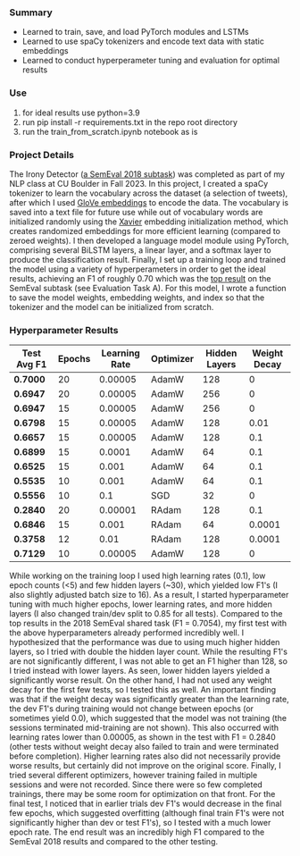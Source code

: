 ### Summary
 - Learned to train, save, and load PyTorch modules and LSTMs
 - Learned to use spaCy tokenizers and encode text data with static embeddings
 - Learned to conduct hyperperameter tuning and evaluation for optimal results

### Use
 1. for ideal results use python=3.9
 2. run pip install -r requirements.txt in the repo root directory
 3. run the train_from_scratch.ipynb notebook as is

### Project Details
 The Irony Detector ([a SemEval 2018 subtask](https://github.com/Cyvhee/SemEval2018-Task3)) was completed as part of my NLP class at CU Boulder in Fall 2023. In this project, I created a spaCy tokenizer to learn the vocabulary across the dataset (a selection of tweets), after which I used [GloVe embeddings](https://nlp.stanford.edu/projects/glove/) to encode the data. The vocabulary is saved into a text file for future use while out of vocabulary words are initialized randomly using the [Xavier](https://pytorch.org/docs/stable/_modules/torch/nn/init.html#xavier_uniform_) embedding initialization method, which creates randomized embeddings for more efficient learning (compared to zeroed weights). I then developed a language model module using PyTorch, comprising several BiLSTM layers, a linear layer, and a softmax layer to produce the classification result. Finally, I set up a training loop and trained the model using a variety of hyperperameters in order to get the ideal results, achieving an F1 of roughly 0.70 which was the [top result](https://competitions.codalab.org/competitions/17468#results) on the SemEval subtask (see Evaluation Task A). For this model, I wrote a function to save the model weights, embedding weights, and index so that the tokenizer and the model can be initialized from scratch.

### Hyperparameter Results
| **Test Avg F1** | **Epochs** | **Learning Rate** | **Optimizer** | **Hidden Layers** | **Weight Decay** |
|-----------------|------------|-------------------|---------------|-------------------|------------------|
| **0.7000**      | 20         | 0.00005           | AdamW         | 128               | 0                |
| **0.6947**      | 20         | 0.00005           | AdamW         | 256               | 0                |
| **0.6947**      | 15         | 0.00005           | AdamW         | 256               | 0                |
| **0.6798**      | 15         | 0.00005           | AdamW         | 128               | 0.01             |
| **0.6657**      | 15         | 0.00005           | AdamW         | 128               | 0.1              |
| **0.6899**      | 15         | 0.0001            | AdamW         | 64                | 0.1              |
| **0.6525**      | 15         | 0.001             | AdamW         | 64                | 0.1              |
| **0.5535**      | 10         | 0.001             | AdamW         | 64                | 0.1              |
| **0.5556**      | 10         | 0.1               | SGD           | 32                | 0                |
| **0.2840**      | 20         | 0.00001           | RAdam         | 128               | 0.1              |
| **0.6846**      | 15         | 0.001             | RAdam         | 64                | 0.0001           |
| **0.3758**      | 12         | 0.01              | RAdam         | 128               | 0.0001           |
| **0.7129**      | 10         | 0.00005           | AdamW         | 128               | 0                |

While working on the training loop I used high learning rates (0.1), low epoch counts (<5) and few hidden layers (~30), which yielded low F1's (I also slightly adjusted batch size to 16). As a result, I started hyperparameter tuning with much higher epochs, lower learning rates, and more hidden layers (I also changed train/dev split to 0.85 for all tests). Compared to the top results in the 2018 SemEval shared task (F1 = 0.7054), my first test with the above hyperparameters already performed incredibly well. I hypothesized that the performance was due to using much higher hidden layers, so I tried with double the hidden layer count. While the resulting F1's are not significantly different, I was not able to get an F1 higher than 128, so I tried instead with lower layers. As seen, lower hidden layers yielded a significantly worse result. On the other hand, I had not used any weight decay for the first few tests, so I tested this as well. An important finding was that if the weight decay was significantly greater than the learning rate, the dev F1's during training would not change between epochs (or sometimes yield 0.0), which suggested that the model was not training (the sessions terminated mid-training are not shown). This also occurred with learning rates lower than 0.00005, as shown in the test with F1 = 0.2840 (other tests without weight decay also failed to train and were terminated before completion). Higher learning rates also did not necessarily provide worse results, but certainly did not improve on the original score. Finally, I tried several different optimizers, however training failed in multiple sessions and were not recorded. Since there were so few completed trainings, there may be some room for optimization on that front. For the final test, I noticed that in earlier trials dev F1's would decrease in the final few epochs, which suggested overfitting (although final train F1's were not significantly higher than dev or test F1's), so I tested with a much lower epoch rate. The end result was an incredibly high F1 compared to the SemEval 2018 results and compared to the other testing.
